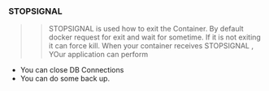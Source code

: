 ### STOPSIGNAL
>> STOPSIGNAL is used how to exit the Container. 
> By default docker request for exit and wait for sometime.
 > If it is not exiting it can force kill.
 > When your container receives STOPSIGNAL , YOur application can perform 
 * You can close DB Connections
 * You can do some back up.